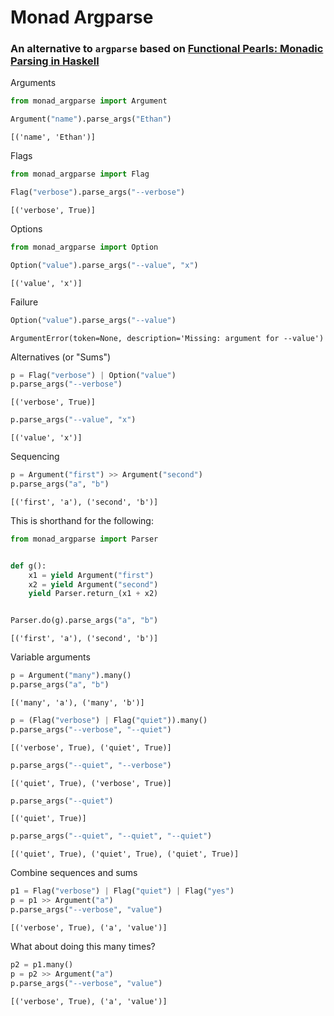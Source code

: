 # Monad Argparse

### An alternative to `argparse` based on [Functional Pearls: Monadic Parsing in Haskell](https://www.cs.nott.ac.uk/~pszgmh/pearl.pdf)

Arguments


```python
from monad_argparse import Argument

Argument("name").parse_args("Ethan")
```




    [('name', 'Ethan')]



Flags


```python
from monad_argparse import Flag

Flag("verbose").parse_args("--verbose")
```




    [('verbose', True)]



Options


```python
from monad_argparse import Option

Option("value").parse_args("--value", "x")
```




    [('value', 'x')]



Failure


```python
Option("value").parse_args("--value")
```




    ArgumentError(token=None, description='Missing: argument for --value')



Alternatives (or "Sums")


```python
p = Flag("verbose") | Option("value")
p.parse_args("--verbose")
```




    [('verbose', True)]




```python
p.parse_args("--value", "x")
```




    [('value', 'x')]



Sequencing


```python
p = Argument("first") >> Argument("second")
p.parse_args("a", "b")
```




    [('first', 'a'), ('second', 'b')]



This is shorthand for the following:


```python
from monad_argparse import Parser


def g():
    x1 = yield Argument("first")
    x2 = yield Argument("second")
    yield Parser.return_(x1 + x2)


Parser.do(g).parse_args("a", "b")
```




    [('first', 'a'), ('second', 'b')]



Variable arguments


```python
p = Argument("many").many()
p.parse_args("a", "b")
```




    [('many', 'a'), ('many', 'b')]




```python
p = (Flag("verbose") | Flag("quiet")).many()
p.parse_args("--verbose", "--quiet")
```




    [('verbose', True), ('quiet', True)]




```python
p.parse_args("--quiet", "--verbose")
```




    [('quiet', True), ('verbose', True)]




```python
p.parse_args("--quiet")
```




    [('quiet', True)]




```python
p.parse_args("--quiet", "--quiet", "--quiet")
```




    [('quiet', True), ('quiet', True), ('quiet', True)]



Combine sequences and sums


```python
p1 = Flag("verbose") | Flag("quiet") | Flag("yes")
p = p1 >> Argument("a")
p.parse_args("--verbose", "value")
```




    [('verbose', True), ('a', 'value')]



What about doing this many times?


```python
p2 = p1.many()
p = p2 >> Argument("a")
p.parse_args("--verbose", "value")
```




    [('verbose', True), ('a', 'value')]
